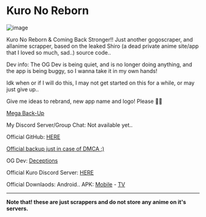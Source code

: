 # Kuro No Reborn

![image](https://github.com/MarshMeadow/kuro-no-reborn/assets/88599122/2b70656d-50b1-4696-8148-3a1ec1bcc76e)

Kuro No Reborn & Coming Back Stronger!! Just another gogoscraper, and allanime scrapper, based on the leaked Shiro (a dead private anime site/app that I loved so much, sad..) source code..

Dev info: The OG Dev is being quiet, and is no longer doing anything, and the app is being buggy, so I wanna take it in my own hands! 

Idk when or if I will do this, I may not get started on this for a while, or may just give up..

Give me ideas to rebrand, new app name and logo! Please 🙏🥺

[Mega Back-Up](https://mega.nz/folder/tD9ilL5Q#gjDd7fhsSWkPdicStaQYqg)

My Discord Server/Group Chat: Not available yet..

Official GitHub: [HERE](https://github.com/deceptions/no)

[Official backup just in case of DMCA :)](https://gitee.com/deceptionss/no)

OG Dev: [Deceptions](https://github.com/deceptions)

Official Kuro Discord Server: [HERE](https://discord.gg/YgeFkTMmxh)

Official Downlaods: Android.. APK: [Mobile](https://github.com/deceptions/no/releases/download/2.2.3/2.2.3.apk) - [TV](https://github.com/deceptions/no/releases/download/2.2.3/2.2.3-TV.apk)

----

**Note that! these are just scrappers and do not store any anime on it's servers.**

